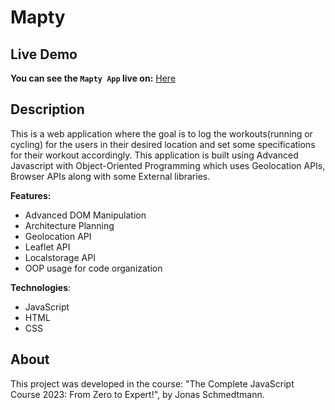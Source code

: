 # Mapty

## Live Demo
**You can see the `Mapty App` live on:** [Here](https://barak-kuzi.github.io/Mapty/)

## Description
This is a web application where the goal is to log the workouts(running or cycling) for the users in their desired location and set some specifications for their workout accordingly. This application is built using Advanced Javascript with Object-Oriented Programming which uses Geolocation APIs, Browser APIs along with some External libraries.

**Features:**
- Advanced DOM Manipulation
- Architecture Planning
- Geolocation API
- Leaflet API
- Localstorage API
- OOP usage for code organization

**Technologies**:
- JavaScript
- HTML
- CSS

## About
This project was developed in the course: "The Complete JavaScript Course 2023: From Zero to Expert!", by Jonas Schmedtmann.

